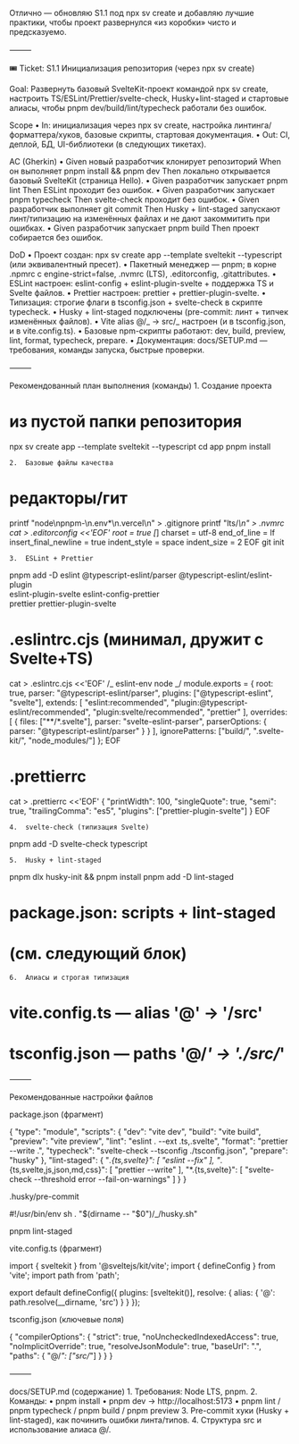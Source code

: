 Отлично — обновляю S1.1 под npx sv create и добавляю лучшие практики, чтобы проект развернулся «из коробки» чисто и предсказуемо.

⸻

🎟️ Ticket: S1.1 Инициализация репозитория (через npx sv create)

Goal: Развернуть базовый SvelteKit-проект командой npx sv create, настроить TS/ESLint/Prettier/svelte-check, Husky+lint-staged и стартовые алиасы, чтобы pnpm dev/build/lint/typecheck работали без ошибок.

Scope
• In: инициализация через npx sv create, настройка линтинга/форматтера/хуков, базовые скрипты, стартовая документация.
• Out: CI, деплой, БД, UI-библиотеки (в следующих тикетах).

AC (Gherkin)
• Given новый разработчик клонирует репозиторий
When он выполняет pnpm install && pnpm dev
Then локально открывается базовый SvelteKit (страница Hello).
• Given разработчик запускает pnpm lint
Then ESLint проходит без ошибок.
• Given разработчик запускает pnpm typecheck
Then svelte-check проходит без ошибок.
• Given разработчик выполняет git commit
Then Husky + lint-staged запускают линт/типизацию на изменённых файлах и не дают закоммитить при ошибках.
• Given разработчик запускает pnpm build
Then проект собирается без ошибок.

DoD
• Проект создан: npx sv create app --template sveltekit --typescript (или эквивалентный пресет).
• Пакетный менеджер — pnpm; в корне .npmrc с engine-strict=false, .nvmrc (LTS), .editorconfig, .gitattributes.
• ESLint настроен: eslint-config + eslint-plugin-svelte + поддержка TS и Svelte файлов.
• Prettier настроен: prettier + prettier-plugin-svelte.
• Типизация: строгие флаги в tsconfig.json + svelte-check в скрипте typecheck.
• Husky + lint-staged подключены (pre-commit: линт + типчек изменённых файлов).
• Vite alias @/_ → src/_ настроен (и в tsconfig.json, и в vite.config.ts).
• Базовые npm-скрипты работают: dev, build, preview, lint, format, typecheck, prepare.
• Документация: docs/SETUP.md — требования, команды запуска, быстрые проверки.

⸻

Рекомендованный план выполнения (команды) 1. Создание проекта

# из пустой папки репозитория

npx sv create app --template sveltekit --typescript
cd app
pnpm install

    2.	Базовые файлы качества

# редакторы/гит

printf "node\npnpm-\n.env*\n.vercel\n" > .gitignore
printf "lts/*\n" > .nvmrc
cat > .editorconfig <<'EOF'
root = true
[*]
charset = utf-8
end_of_line = lf
insert_final_newline = true
indent_style = space
indent_size = 2
EOF
git init

    3.	ESLint + Prettier

pnpm add -D eslint @typescript-eslint/parser @typescript-eslint/eslint-plugin \
 eslint-plugin-svelte eslint-config-prettier \
 prettier prettier-plugin-svelte

# .eslintrc.cjs (минимал, дружит с Svelte+TS)

cat > .eslintrc.cjs <<'EOF'
/_ eslint-env node _/
module.exports = {
root: true,
parser: "@typescript-eslint/parser",
plugins: ["@typescript-eslint", "svelte"],
extends: [
"eslint:recommended",
"plugin:@typescript-eslint/recommended",
"plugin:svelte/recommended",
"prettier"
],
overrides: [
{
files: ["**/*.svelte"],
parser: "svelte-eslint-parser",
parserOptions: {
parser: "@typescript-eslint/parser"
}
}
],
ignorePatterns: ["build/", ".svelte-kit/", "node_modules/"]
};
EOF

# .prettierrc

cat > .prettierrc <<'EOF'
{
"printWidth": 100,
"singleQuote": true,
"semi": true,
"trailingComma": "es5",
"plugins": ["prettier-plugin-svelte"]
}
EOF

    4.	svelte-check (типизация Svelte)

pnpm add -D svelte-check typescript

    5.	Husky + lint-staged

pnpm dlx husky-init && pnpm install
pnpm add -D lint-staged

# package.json: scripts + lint-staged

# (см. следующий блок)

    6.	Алиасы и строгая типизация

# vite.config.ts — alias '@' -> '/src'

# tsconfig.json — paths '@/_' -> './src/_'

⸻

Рекомендованные настройки файлов

package.json (фрагмент)

{
"type": "module",
"scripts": {
"dev": "vite dev",
"build": "vite build",
"preview": "vite preview",
"lint": "eslint . --ext .ts,.svelte",
"format": "prettier --write .",
"typecheck": "svelte-check --tsconfig ./tsconfig.json",
"prepare": "husky"
},
"lint-staged": {
"_.{ts,svelte}": [
"eslint --fix"
],
"_.{ts,svelte,js,json,md,css}": [
"prettier --write"
],
"\*.{ts,svelte}": [
"svelte-check --threshold error --fail-on-warnings"
]
}
}

.husky/pre-commit

#!/usr/bin/env sh
. "$(dirname -- "$0")/\_/husky.sh"

pnpm lint-staged

vite.config.ts (фрагмент)

import { sveltekit } from '@sveltejs/kit/vite';
import { defineConfig } from 'vite';
import path from 'path';

export default defineConfig({
plugins: [sveltekit()],
resolve: {
alias: {
'@': path.resolve(\_\_dirname, 'src')
}
}
});

tsconfig.json (ключевые поля)

{
"compilerOptions": {
"strict": true,
"noUncheckedIndexedAccess": true,
"noImplicitOverride": true,
"resolveJsonModule": true,
"baseUrl": ".",
"paths": {
"@/_": ["src/_"]
}
}
}

⸻

docs/SETUP.md (содержание) 1. Требования: Node LTS, pnpm. 2. Команды:
• pnpm install
• pnpm dev → http://localhost:5173
• pnpm lint / pnpm typecheck / pnpm build / pnpm preview 3. Pre-commit хуки (Husky + lint-staged), как починить ошибки линта/типов. 4. Структура src и использование алиаса @/.
